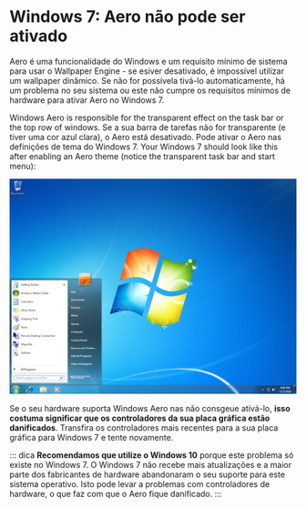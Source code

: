 # Windows 7: Aero não pode ser ativado

Aero é uma funcionalidade do Windows e um requisito mínimo de sistema para usar o Wallpaper Engine - se esiver desativado, é impossível utilizar um wallpaper dinâmico. Se não for possívela tivá-lo automaticamente, há um problema no seu sistema ou este não cumpre os requisitos mínimos de hardware para ativar Aero no Windows 7.

Windows Aero is responsible for the transparent effect on the task bar or the top row of windows. Se a sua barra de tarefas não for transparente (e tiver uma cor azul clara), o Aero está desativado. Pode ativar o Aero nas definições de tema do Windows 7. Your Windows 7 should look like this after enabling an Aero theme (notice the transparent task bar and start menu):

![Windows 7 com Aero](./w7.png)

Se o seu hardware suporta Windows Aero nas não consgeue ativá-lo, **isso costuma significar que os controladores da sua placa gráfica estão danificados**. Transfira os controladores mais recentes para a sua placa gráfica para Windows 7 e tente novamente.

::: dica **Recomendamos que utilize o Windows 10** porque este problema só existe no Windows 7. O Windows 7 não recebe mais atualizações e a maior parte dos fabricantes de hardware abandonaram o seu suporte para este sistema operativo. Isto pode levar a problemas com controladores de hardware, o que faz com que o Aero fique danificado. :::
